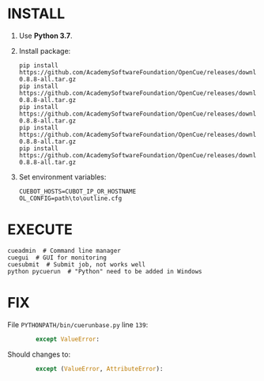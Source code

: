 # INSTALL
1. Use **Python 3.7**.
2. Install package:
   ```
   pip install https://github.com/AcademySoftwareFoundation/OpenCue/releases/download/v0.8.8/pycue-0.8.8-all.tar.gz
   pip install https://github.com/AcademySoftwareFoundation/OpenCue/releases/download/v0.8.8/pyoutline-0.8.8-all.tar.gz
   pip install https://github.com/AcademySoftwareFoundation/OpenCue/releases/download/v0.8.8/cueadmin-0.8.8-all.tar.gz
   pip install https://github.com/AcademySoftwareFoundation/OpenCue/releases/download/v0.8.8/cuegui-0.8.8-all.tar.gz
   pip install https://github.com/AcademySoftwareFoundation/OpenCue/releases/download/v0.8.8/cuesubmit-0.8.8-all.tar.gz
   ```
3. Set environment variables:

   ```
   CUEBOT_HOSTS=CUBOT_IP_OR_HOSTNAME
   OL_CONFIG=path\to\outline.cfg
   ```

# EXECUTE
```shell
cueadmin  # Command line manager
cuegui  # GUI for monitoring
cuesubmit  # Submit job, not works well
python pycuerun  # "Python" need to be added in Windows 
```

# FIX
File `PYTHONPATH/bin/cuerunbase.py` line `139`:
```python
        except ValueError:
```
Should changes to:
```python
        except (ValueError, AttributeError):
```